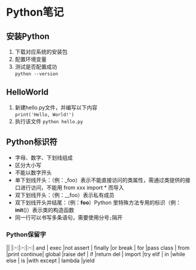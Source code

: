 # Python笔记
## 安装Python
1. 下载对应系统的安装包
2. 配置环境变量
3. 测试是否配置成功  
`python --version`
## HelloWorld
1. 新建hello.py文件，并编写以下内容  
`print('Hello, World!')`
2. 执行该文件 
`python hello.py`
## Python标识符
* 字母、数字、下划线组成
* 区分大小写
* 不能以数字开头
* 单下划线开头：（例：_foo）表示不能直接访问的类属性，需通过类提供的接口进行访问，不能用 from xxx import * 而导入
* 双下划线开头：（例：__foo）表示私有成员
* 双下划线开头并结尾：（例：__foo__）Python 里特殊方法专用的标识（例：__init__()）表示类的构造函数
* 同一行可以书写多条语句，需要使用分号`;`隔开
### Python保留字
||
|:-:|:-:|:-:|
and	    |  exec	    |not
assert	|  finally	|or
break	|  for	    |pass
class	|  from	    |print
continue|  global	|raise
def	    |  if	    |return
del	    |  import	|try
elif	|  in	    |while
else	|  is	    |with
except	|  lambda	|yield

